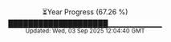 <p align="center">
⏳Year Progress (67.26 %)<br>
████████████████████▁▁▁▁▁▁▁▁▁▁ <br>
<sub>Updated: Wed, 03 Sep 2025 12:04:40 GMT</sub>
</p>

